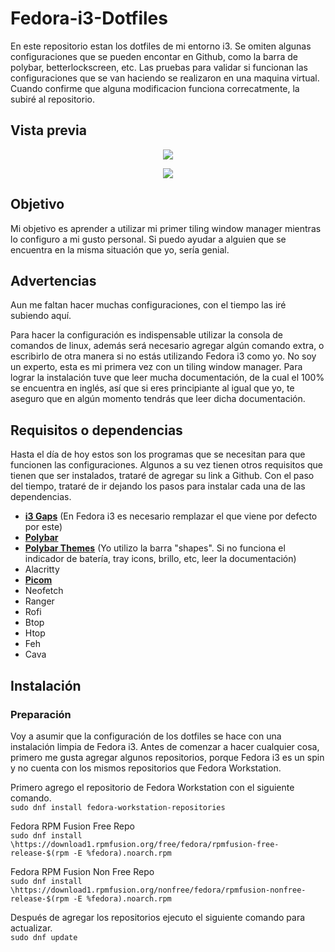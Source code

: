 # Fedora-i3-Dotfiles

En este repositorio estan los dotfiles de mi entorno i3. Se omiten algunas configuraciones que se pueden encontar en Github, como la barra de polybar, betterlockscreen, etc. Las pruebas para validar si funcionan las configuraciones que se van haciendo se realizaron en una maquina virtual. Cuando confirme que alguna modificacion funciona correcatmente, la subiré al repositorio.

## Vista previa

<p align="center">
  <img src="https://i.ibb.co/fHjRwsD/Escritorio.png">
</p>

<p align = "center"> 
    <img src ="https://i.ibb.co/WDCXLBZ/Escritorio2.png">
</p>


## Objetivo

Mi objetivo es aprender a utilizar mi primer tiling window manager mientras lo configuro a mi gusto personal. Si puedo ayudar a alguien que se encuentra en la misma situación que yo, sería genial. 

## Advertencias

Aun me faltan hacer muchas configuraciones, con el tiempo las iré subiendo aquí.

Para hacer la configuración es indispensable utilizar la consola de comandos de linux, además será necesario agregar algún comando extra, o escribirlo de otra manera si no estás utilizando Fedora i3 como yo. No soy un experto, esta es mi primera vez con un tiling window manager.
Para lograr la instalación tuve que leer mucha documentación, de la cual el 100% se encuentra en inglés, así que si eres principiante al igual que yo, te aseguro que en algún momento tendrás que leer dicha documentación.

## Requisitos o dependencias

Hasta el día de hoy estos son los programas que se necesitan para que funcionen las configuraciones. Algunos a su vez tienen otros requisitos que tienen que ser instalados, trataré de agregar su link a Github. Con el paso del tiempo, trataré de ir dejando los pasos para instalar cada una de las dependencias.

- <a href = "https://github.com/Airblader/i3/wiki/installation"><b>i3 Gaps</b></a> (En Fedora i3 es necesario remplazar el que viene por defecto por este)
- <a href = "https://github.com/polybar/polybar/wiki/"><b>Polybar</b></a> 
- <a href = "https://github.com/adi1090x/polybar-themes"><b>Polybar Themes</b></a> (Yo utilizo la barra "shapes". Si no funciona el indicador de batería, tray icons, brillo, etc, leer la documentación)
- Alacritty 
- <a href = "https://wiki.archlinux.org/title/Picom"><b>Picom</b></a> 
- Neofetch
- Ranger 
- Rofi
- Btop 
- Htop 
- Feh 
- Cava 

## Instalación

### Preparación

Voy a asumir que la configuración de los dotfiles se hace con una instalación limpia de Fedora i3. Antes de comenzar a hacer cualquier cosa, primero me gusta agregar algunos repositorios, porque Fedora i3 es un spin y no cuenta con los mismos repositorios que Fedora Workstation. 

Primero agrego el repositorio de Fedora Workstation con el siguiente comando.<br>
`sudo dnf install fedora-workstation-repositories`

Fedora RPM Fusion Free Repo<br>
`sudo dnf install \https://download1.rpmfusion.org/free/fedora/rpmfusion-free-release-$(rpm -E %fedora).noarch.rpm`

Fedora RPM Fusion Non Free Repo<br>
`sudo dnf install \https://download1.rpmfusion.org/nonfree/fedora/rpmfusion-nonfree-release-$(rpm -E %fedora).noarch.rpm`

Después de agregar los repositorios ejecuto el siguiente comando para actualizar.<br>
`sudo dnf update`
